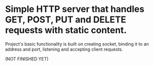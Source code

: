 # Simple HTTP server that handles GET, POST, PUT and DELETE requests with static content.

Project's basic functionality is built on creating socket,
binding it to an address and port, listening and accepting client requests.

(NOT FINISHED YET)
